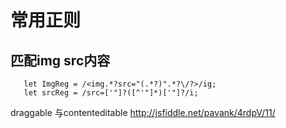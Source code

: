 # 常用正则
## 匹配img  src内容
```
   let ImgReg = /<img.*?src="(.*?)".*?\/?>/ig;
   let srcReg = /src=['"]?([^'"]*)['"]?/i;
```


draggable 与contenteditable
http://jsfiddle.net/pavank/4rdpV/11/
